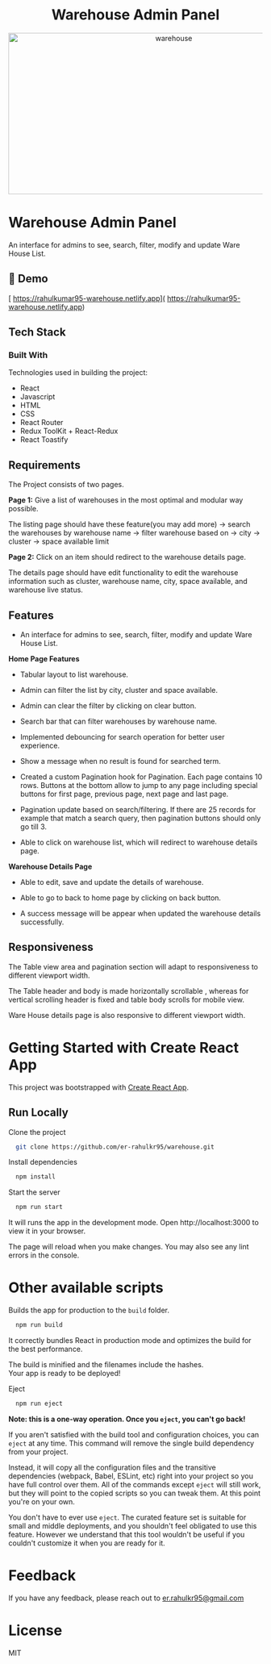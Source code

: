 <h1 align="center" id="title">Warehouse Admin Panel</h1>



<p align="center"><img src="https://socialify.git.ci/er-rahulkr95/warehouse/image?language=1&logo=https%3A%2F%2Fupload.wikimedia.org%2Fwikipedia%2Fcommons%2Fthumb%2Fa%2Fa7%2FReact-icon.svg%2F2300px-React-icon.svg.png&name=1&owner=1&pattern=Solid&theme=Auto" alt="warehouse" width="640" height="320" /></p>


# Warehouse Admin Panel

An interface for admins to see, search, filter, modify and update Ware House List.

## <h2>🚀 Demo</h2>

[ https://rahulkumar95-warehouse.netlify.app]( https://rahulkumar95-warehouse.netlify.app)

## Tech Stack

### Built With
Technologies used in building the project:
- React
- Javascript
- HTML
- CSS
- React Router
- Redux ToolKit + React-Redux
- React Toastify


## Requirements

The Project consists of two pages.

**Page 1:**
Give a list of warehouses in the most optimal and modular way possible.

The listing page should have these feature(you may add more)
-> search the warehouses by warehouse name
-> filter warehouse based on
	-> city
	-> cluster
	-> space available limit

**Page 2:**
Click on an item should redirect to the warehouse details page.

The details page should have edit functionality to edit the warehouse information such as cluster, warehouse name, city, space available, and warehouse live status.



## Features

- An interface for admins to see, search, filter, modify and update Ware House List.

**Home Page Features**

- Tabular layout to list warehouse.

- Admin can filter the list by city, cluster and space available.

- Admin can clear the filter by clicking on clear button.

- Search bar that can filter warehouses by warehouse name.

- Implemented debouncing for search operation for better user experience.

- Show a message when no result is found for searched term.

- Created a custom Pagination hook for Pagination. Each page contains 10 rows. Buttons at the bottom allow to jump to any page including special buttons for first page, previous page, next page and last page.

- Pagination update based on search/filtering. If there are 25 records for example that match a search query, then pagination buttons should only go till 3.

- Able to click on warehouse list, which will redirect to warehouse details page.

**Warehouse Details Page**

- Able to edit, save and update the details of warehouse.

- Able to go to back to home page by clicking on back button.

- A success message will be appear when updated the warehouse details successfully.



## Responsiveness

The Table view area and pagination section will adapt to responsiveness to different viewport width.

The Table header and body is made horizontally scrollable , whereas for vertical scrolling header is fixed and table body scrolls for mobile view.

Ware House details page is also responsive to different viewport width.


# Getting Started with Create React App

This project was bootstrapped with [Create React App](https://github.com/facebook/create-react-app).


## Run Locally

Clone the project

```bash
  git clone https://github.com/er-rahulkr95/warehouse.git
```

Install dependencies

```bash
  npm install
```

Start the server

```bash
  npm run start
```
It will runs the app in the development mode.
Open http://localhost:3000 to view it in your browser.

The page will reload when you make changes.
You may also see any lint errors in the console.


# Other available scripts

Builds the app for production to the `build` folder.

```bash
  npm run build
```

It correctly bundles React in production mode and optimizes the build for the best performance.

The build is minified and the filenames include the hashes.\
Your app is ready to be deployed!

Eject

```bash
  npm run eject
```

**Note: this is a one-way operation. Once you `eject`, you can't go back!**

If you aren't satisfied with the build tool and configuration choices, you can `eject` at any time. This command will remove the single build dependency from your project.

Instead, it will copy all the configuration files and the transitive dependencies (webpack, Babel, ESLint, etc) right into your project so you have full control over them. All of the commands except `eject` will still work, but they will point to the copied scripts so you can tweak them. At this point you're on your own.

You don't have to ever use `eject`. The curated feature set is suitable for small and middle deployments, and you shouldn't feel obligated to use this feature. However we understand that this tool wouldn't be useful if you couldn't customize it when you are ready for it.

# Feedback

If you have any feedback, please reach out to  er.rahulkr95@gmail.com

# License

MIT
